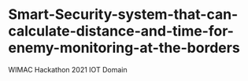 # Smart-Security-system-that-can-calculate-distance-and-time-for-enemy-monitoring-at-the-borders
WIMAC Hackathon 2021 IOT Domain
